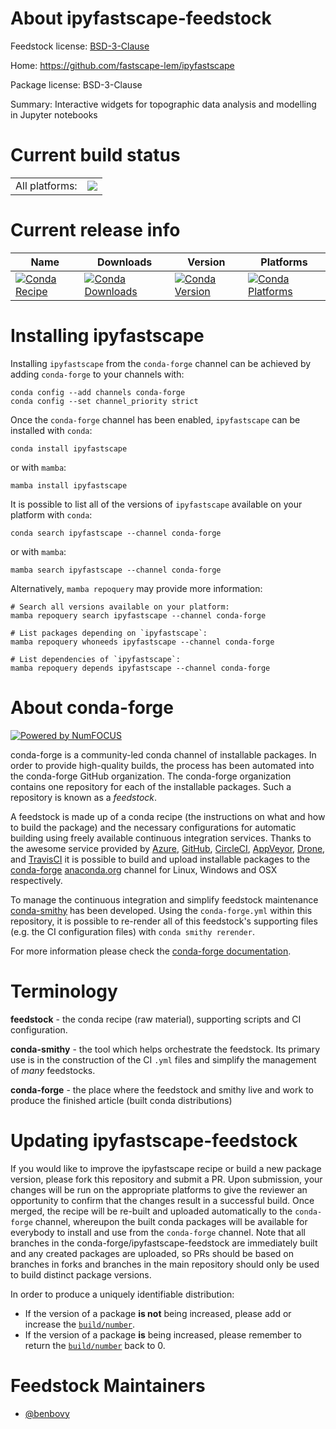 About ipyfastscape-feedstock
============================

Feedstock license: [BSD-3-Clause](https://github.com/conda-forge/ipyfastscape-feedstock/blob/main/LICENSE.txt)

Home: https://github.com/fastscape-lem/ipyfastscape

Package license: BSD-3-Clause

Summary: Interactive widgets for topographic data analysis and modelling in Jupyter notebooks

Current build status
====================


<table><tr><td>All platforms:</td>
    <td>
      <a href="https://dev.azure.com/conda-forge/feedstock-builds/_build/latest?definitionId=11098&branchName=main">
        <img src="https://dev.azure.com/conda-forge/feedstock-builds/_apis/build/status/ipyfastscape-feedstock?branchName=main">
      </a>
    </td>
  </tr>
</table>

Current release info
====================

| Name | Downloads | Version | Platforms |
| --- | --- | --- | --- |
| [![Conda Recipe](https://img.shields.io/badge/recipe-ipyfastscape-green.svg)](https://anaconda.org/conda-forge/ipyfastscape) | [![Conda Downloads](https://img.shields.io/conda/dn/conda-forge/ipyfastscape.svg)](https://anaconda.org/conda-forge/ipyfastscape) | [![Conda Version](https://img.shields.io/conda/vn/conda-forge/ipyfastscape.svg)](https://anaconda.org/conda-forge/ipyfastscape) | [![Conda Platforms](https://img.shields.io/conda/pn/conda-forge/ipyfastscape.svg)](https://anaconda.org/conda-forge/ipyfastscape) |

Installing ipyfastscape
=======================

Installing `ipyfastscape` from the `conda-forge` channel can be achieved by adding `conda-forge` to your channels with:

```
conda config --add channels conda-forge
conda config --set channel_priority strict
```

Once the `conda-forge` channel has been enabled, `ipyfastscape` can be installed with `conda`:

```
conda install ipyfastscape
```

or with `mamba`:

```
mamba install ipyfastscape
```

It is possible to list all of the versions of `ipyfastscape` available on your platform with `conda`:

```
conda search ipyfastscape --channel conda-forge
```

or with `mamba`:

```
mamba search ipyfastscape --channel conda-forge
```

Alternatively, `mamba repoquery` may provide more information:

```
# Search all versions available on your platform:
mamba repoquery search ipyfastscape --channel conda-forge

# List packages depending on `ipyfastscape`:
mamba repoquery whoneeds ipyfastscape --channel conda-forge

# List dependencies of `ipyfastscape`:
mamba repoquery depends ipyfastscape --channel conda-forge
```


About conda-forge
=================

[![Powered by
NumFOCUS](https://img.shields.io/badge/powered%20by-NumFOCUS-orange.svg?style=flat&colorA=E1523D&colorB=007D8A)](https://numfocus.org)

conda-forge is a community-led conda channel of installable packages.
In order to provide high-quality builds, the process has been automated into the
conda-forge GitHub organization. The conda-forge organization contains one repository
for each of the installable packages. Such a repository is known as a *feedstock*.

A feedstock is made up of a conda recipe (the instructions on what and how to build
the package) and the necessary configurations for automatic building using freely
available continuous integration services. Thanks to the awesome service provided by
[Azure](https://azure.microsoft.com/en-us/services/devops/), [GitHub](https://github.com/),
[CircleCI](https://circleci.com/), [AppVeyor](https://www.appveyor.com/),
[Drone](https://cloud.drone.io/welcome), and [TravisCI](https://travis-ci.com/)
it is possible to build and upload installable packages to the
[conda-forge](https://anaconda.org/conda-forge) [anaconda.org](https://anaconda.org/)
channel for Linux, Windows and OSX respectively.

To manage the continuous integration and simplify feedstock maintenance
[conda-smithy](https://github.com/conda-forge/conda-smithy) has been developed.
Using the ``conda-forge.yml`` within this repository, it is possible to re-render all of
this feedstock's supporting files (e.g. the CI configuration files) with ``conda smithy rerender``.

For more information please check the [conda-forge documentation](https://conda-forge.org/docs/).

Terminology
===========

**feedstock** - the conda recipe (raw material), supporting scripts and CI configuration.

**conda-smithy** - the tool which helps orchestrate the feedstock.
                   Its primary use is in the construction of the CI ``.yml`` files
                   and simplify the management of *many* feedstocks.

**conda-forge** - the place where the feedstock and smithy live and work to
                  produce the finished article (built conda distributions)


Updating ipyfastscape-feedstock
===============================

If you would like to improve the ipyfastscape recipe or build a new
package version, please fork this repository and submit a PR. Upon submission,
your changes will be run on the appropriate platforms to give the reviewer an
opportunity to confirm that the changes result in a successful build. Once
merged, the recipe will be re-built and uploaded automatically to the
`conda-forge` channel, whereupon the built conda packages will be available for
everybody to install and use from the `conda-forge` channel.
Note that all branches in the conda-forge/ipyfastscape-feedstock are
immediately built and any created packages are uploaded, so PRs should be based
on branches in forks and branches in the main repository should only be used to
build distinct package versions.

In order to produce a uniquely identifiable distribution:
 * If the version of a package **is not** being increased, please add or increase
   the [``build/number``](https://docs.conda.io/projects/conda-build/en/latest/resources/define-metadata.html#build-number-and-string).
 * If the version of a package **is** being increased, please remember to return
   the [``build/number``](https://docs.conda.io/projects/conda-build/en/latest/resources/define-metadata.html#build-number-and-string)
   back to 0.

Feedstock Maintainers
=====================

* [@benbovy](https://github.com/benbovy/)

